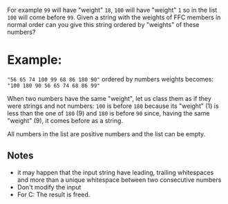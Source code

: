 For example `99` will have "weight" `18`, `100` will have "weight" `1` so in
the list `100` will come before `99`. Given a string with the weights of FFC
members in normal order can you give this string ordered by "weights" of these numbers?

# Example:
`"56 65 74 100 99 68 86 180 90"` ordered by numbers weights becomes: `"100 180 90 56 65 74 68 86 99"`

When two numbers have the same "weight", let us class them as if they were
strings and not numbers: `100` is before `180` because its "weight" (1) is less
than the one of `180` (9) and `180` is before `90` since, having the same
"weight" (9), it comes before as a string.

All numbers in the list are positive numbers and the list can be empty.

## Notes
* it may happen that the input string have leading, trailing whitespaces and
more than a unique whitespace between two consecutive numbers
* Don't modify the input
* For C: The result is freed.
